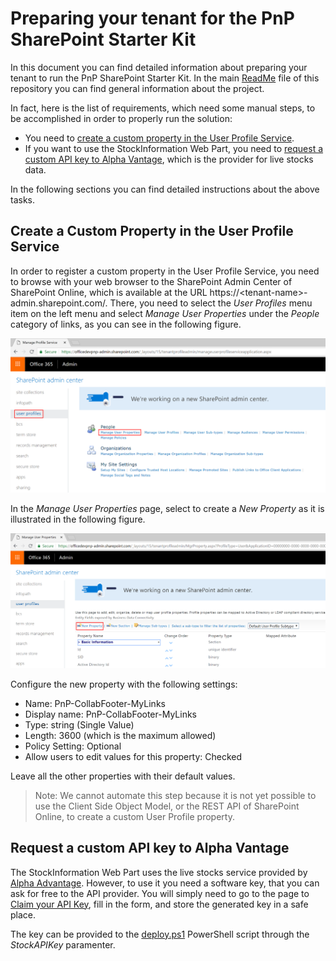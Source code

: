 
# Preparing your tenant for the PnP SharePoint Starter Kit

In this document you can find detailed information about preparing your tenant to run the PnP SharePoint Starter Kit. In the main [ReadMe](./README.md) file of this repository you can find general information about the project.

In fact, here is the list of requirements, which need some manual steps, to be accomplished in order to properly run the solution:
* You need to [create a custom property in the User Profile Service](#UPSCustomProperty).
* If you want to use the StockInformation Web Part, you need to [request a custom API key to Alpha Vantage](#APIKeyAlphaVantage), which is the provider for live stocks data.

In the following sections you can find detailed instructions about the above tasks.

<a name="UPSCustomProperty"></a>
## Create a Custom Property in the User Profile Service

In order to register a custom property in the User Profile Service, you need to browse with your web browser to the SharePoint Admin Center of SharePoint Online, which is available at the URL https://&lt;tenant-name&gt;-admin.sharepoint.com/.
There, you need to select the *User Profiles* menu item on the left menu and select *Manage User Properties* under the *People* category of links, as you can see in the following figure.

![The User Profiles Admin UI](../assets/images/UPS-Custom-Property-01.png)

In the *Manage User Properties* page, select to     create a *New Property* as it is illustrated in the following figure.

![The add New Property button](../assets/images/UPS-Custom-Property-02.png)

Configure the new property with the following settings:
* Name: PnP-CollabFooter-MyLinks
* Display name: PnP-CollabFooter-MyLinks
* Type: string (Single Value)
* Length: 3600 (which is the maximum allowed)
* Policy Setting: Optional
* Allow users to edit values for this property: Checked

Leave all the other properties with their default values.

> Note: We cannot automate this step because it is not yet possible to use the Client Side Object Model, or the REST API of SharePoint Online, to create a custom User Profile property.

<a name="APIKeyAlphaVantage"></a>
## Request a custom API key to Alpha Vantage

The StockInformation Web Part uses the live stocks service provided by [Alpha Advantage](https://www.alphavantage.co/). However, to use it you need a software key, that you can ask for free to the API provider. You will simply need to go to the page to [Claim your API Key](https://www.alphavantage.co/support/#api-key), fill in the form, and store the generated key in a safe place.

The key can be provided to the [deploy.ps1](./provisioning/deploy.ps1) PowerShell script through the *StockAPIKey* paramenter.
